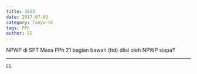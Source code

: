 ```yaml
---
title: 3623
date: 2017-07-03
category: Tanya-SC
tags: PPh
author: EG
---
```


NPWP di SPT Masa PPh 21 bagian bawah (ttd) diisi oleh NPWP siapa?

---



`EG`
